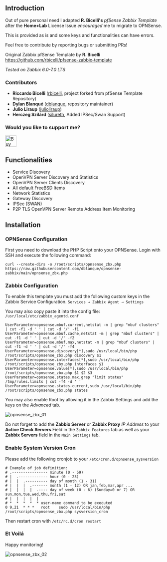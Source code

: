 ## Introduction
Out of pure personal need I adapted **R. Bicelli's** _pfSense Zabbix Template_ after the **Home+Lab** License Issue *encouraged* me to migrate to OPNSense.

This is provided as is and some keys and functionalities can have errors.

Feel free to contribute by reporting bugs or submitting PRs!

Original Zabbix pfSense Template by **R. Bicelli**
<https://github.com/rbicelli/pfsense-zabbix-template>

*Tested on Zabbix 6.0-7.0 LTS*

### Contributors
* **Riccardo Bicelli** ([rbicelli](https://github.com/rbicelli), project forked from pfSense Template Repository)
* **Dylan Blanqué** ([dblanque](https://github.com/dblanque), repository maintainer)
* **Julio Liraup** ([julioliraup](https://github.com/julioliraup))
* **Herczeg Szilárd** ([silureth](https://github.com/silureth), Added IPSec/Swan Support)

### Would you like to support me?
<a href='https://ko-fi.com/E1E2YQ4TG' target='_blank'><img height='36' style='border:0px;height:36px;' src='https://storage.ko-fi.com/cdn/kofi2.png?v=3' border='0' alt='Buy Me a Coffee at ko-fi.com' /></a>

## Functionalities

* Service Discovery
* OpenVPN Server Discovery and Statistics
* OpenVPN Server Clients Discovery
* All default FreeBSD Items
* Network Statistics
* Gateway Discovery
* IPSec (SWAN)
* P2P TLS OpenVPN Server Remote Address Item Monitoring

## Installation

### OPNSense Configuration
First you need to download the PHP Script onto your OPNSense.
Login with SSH and execute the following command:

`curl --create-dirs -o /root/scripts/opnsense_zbx.php https://raw.githubusercontent.com/dblanque/opnsense-zabbix/main/opnsense_zbx.php`

### Zabbix Configuration

To enable this template you must add the following custom keys in the Zabbix Service Configuration.
`Services → Zabbix Agent → Settings`

You may also copy paste it into the config file:
`/usr/local/etc/zabbix_agentd.conf`

```
UserParameter=opnsense.mbuf.current,netstat -m | grep "mbuf clusters" | cut -f1 -d ' ' | cut -d '/' -f1
UserParameter=opnsense.mbuf.cache,netstat -m | grep "mbuf clusters" | cut -f1 -d ' ' | cut -d '/' -f2
UserParameter=opnsense.mbuf.max,netstat -m | grep "mbuf clusters" | cut -f1 -d ' ' | cut -d '/' -f4
UserParameter=opnsense.discovery[*],sudo /usr/local/bin/php /root/scripts/opnsense_zbx.php discovery $1
UserParameter=opnsense.interfaces[*],sudo /usr/local/bin/php /root/scripts/opnsense_zbx.php interfaces $1
UserParameter=opnsense.value[*],sudo /usr/local/bin/php /root/scripts/opnsense_zbx.php $1 $2 $3
UserParameter=opnsense.states.max,grep "limit states" /tmp/rules.limits | cut -f4 -d ' '
UserParameter=opnsense.states.current,sudo /usr/local/bin/php /root/scripts/opnsense_zbx.php states
```

You may also enable Root by allowing it in the Zabbix Settings and add the keys on the *Advanced* tab.

![opnsense_zbx_01](https://github.com/dblanque/opnsense-zabbix/assets/68660667/9fd17b20-3c7c-4a09-a816-9e422137d1c6)

Do not forget to add the **Zabbix Server** or **Zabbix Proxy** *IP Address* to your 
**Active Check Servers** Field in the `Zabbix Features` tab as well as your
**Zabbix Servers** field in the `Main Settings` tab.

### Enable System Version Cron

Please add the following cronjob to your `/etc/cron.d/opnsense_sysversion`

```
# Example of job definition:
# .---------------- minute (0 - 59)
# |  .------------- hour (0 - 23)
# |  |  .---------- day of month (1 - 31)
# |  |  |  .------- month (1 - 12) OR jan,feb,mar,apr ...
# |  |  |  |  .---- day of week (0 - 6) (Sunday=0 or 7) OR sun,mon,tue,wed,thu,fri,sat
# |  |  |  |  |
# *  *  *  *  * user-name command to be executed
0 9,21	* * *	root	sudo /usr/local/bin/php /root/scripts/opnsense_zbx.php sysversion_cron
```

Then restart cron with `/etc/rc.d/cron restart`

### Et Voilá

Happy monitoring!

![opnsense_zbx_02](https://github.com/dblanque/opnsense-zabbix/assets/68660667/d801d0b8-2b48-4b0e-b494-a6478123ce3e)
